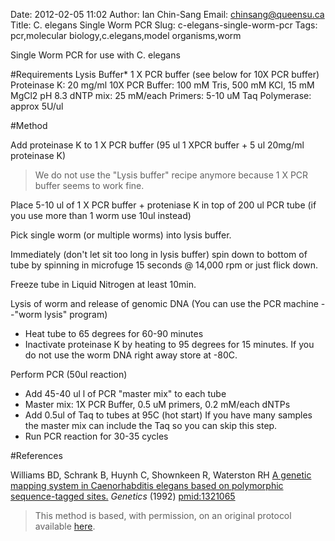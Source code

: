 Date: 2012-02-05 11:02
Author: Ian Chin-Sang
Email: chinsang@queensu.ca
Title: C. elegans Single Worm PCR
Slug: c-elegans-single-worm-pcr
Tags: pcr,molecular biology,c.elegans,model organisms,worm

Single Worm PCR for use with C. elegans





#Requirements
Lysis Buffer* 1 X PCR buffer (see below for 10X PCR buffer)
Proteinase K: 20 mg/ml
10X PCR Buffer: 100 mM Tris, 500 mM KCl, 15 mM MgCl2 pH 8.3
dNTP mix: 25 mM/each
Primers: 5-10 uM
Taq Polymerase: approx 5U/ul 

#Method

Add proteinase K to 1 X PCR buffer  (95 ul 1 XPCR buffer + 5 ul 20mg/ml proteinase K)


>We do not use the "Lysis buffer" recipe anymore because 1 X PCR buffer seems to work fine. 


Place 5-10 ul  of 1 X PCR buffer + proteniase K  in top of 200 ul PCR tube (if you use more than 1 worm use 10ul instead) 



Pick single worm (or  multiple worms) into lysis buffer. 



Immediately (don't let sit too long in lysis buffer)  spin down to bottom of tube by spinning in microfuge 15 seconds @ 14,000 rpm or just flick down. 



Freeze tube in Liquid Nitrogen  at least 10min. 



Lysis of worm and release of genomic DNA (You can use the PCR machine --"worm lysis" program)

* Heat tube to 65 degrees for 60-90 minutes
* Inactivate proteinase K by heating to 95 degrees for 15 minutes.  If you do not use the worm DNA right away store at -80C. 



Perform PCR (50ul reaction)

* Add 45-40 ul l of PCR "master mix" to each tube
* Master mix: 1X PCR Buffer, 0.5 uM primers, 0.2 mM/each dNTPs
* Add 0.5ul of Taq to tubes at 95C (hot start) If you have many samples the master mix can include the Taq so you can skip this step.
* Run PCR reaction for 30-35 cycles 

 





#References


Williams BD, Schrank B, Huynh C, Shownkeen R, Waterston RH [A genetic mapping system in Caenorhabditis elegans based on polymorphic sequence-tagged sites.](http://www.ncbi.nlm.nih.gov/pubmed/1321065) _Genetics_ (1992)
[pmid:1321065](http://www.ncbi.nlm.nih.gov/pubmed/1321065)





>This method is based, with permission, on an original protocol available [here](pmid:1321065).

